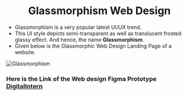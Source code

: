 <h1 align="center"> Glassmorphism Web Design </h1>

- Glassmorphism is a very popular latest UI/UX trend.
- This UI style depicts semi-transparent as well as translucent frosted glassy effect. And hence, the name **Glassmorphism**.
- Given below is the Glassmorphic Web Design Landing Page of a website.


![Glassmorphism](https://user-images.githubusercontent.com/72400676/141879649-e2a15b3e-48cd-4ccf-9080-eb3dfa244b4a.png)

### Here is the Link of the Web design Figma Prototype [DigitalIntern](https://www.figma.com/file/fzRkar5JxeTRODqPMeyoMd/Glassmorphism-Web-Design)
